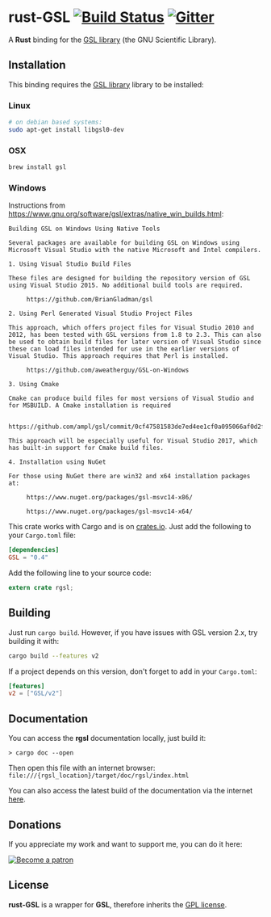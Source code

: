 rust-GSL [![Build Status](https://api.travis-ci.org/GuillaumeGomez/rust-GSL.png?branch=master)](https://travis-ci.org/GuillaumeGomez/rust-GSL) [![Gitter](https://badges.gitter.im/JoinChat.svg)](https://gitter.im/GuillaumeGomez/rust-GSL?utm_source=badge&utm_medium=badge&utm_campaign=pr-badge)
========

A __Rust__ binding for the [GSL library] (the GNU Scientific Library).

## Installation

This binding requires the [GSL library] library to be installed:

### Linux

```bash
# on debian based systems:
sudo apt-get install libgsl0-dev
```

### OSX

```bash
brew install gsl
```

### Windows

Instructions from https://www.gnu.org/software/gsl/extras/native_win_builds.html:

```
Building GSL on Windows Using Native Tools

Several packages are available for building GSL on Windows using Microsoft Visual Studio with the native Microsoft and Intel compilers.

1. Using Visual Studio Build Files

These files are designed for building the repository version of GSL using Visual Studio 2015. No additional build tools are required.

     https://github.com/BrianGladman/gsl

2. Using Perl Generated Visual Studio Project Files

This approach, which offers project files for Visual Studio 2010 and 2012, has been tested with GSL versions from 1.8 to 2.3. This can also be used to obtain build files for later version of Visual Studio since these can load files intended for use in the earlier versions of Visual Studio. This approach requires that Perl is installed.

     https://github.com/aweatherguy/GSL-on-Windows

3. Using Cmake

Cmake can produce build files for most versions of Visual Studio and for MSBUILD. A Cmake installation is required

     https://github.com/ampl/gsl/commit/0cf47581583de7ed4ee1cf0a095066af0d2f97d1

This approach will be especially useful for Visual Studio 2017, which has built-in support for Cmake build files.

4. Installation using NuGet

For those using NuGet there are win32 and x64 installation packages at:

     https://www.nuget.org/packages/gsl-msvc14-x86/

     https://www.nuget.org/packages/gsl-msvc14-x64/
```

This crate works with Cargo and is on [crates.io]. Just add the
following to your `Cargo.toml` file:

```toml
[dependencies]
GSL = "0.4"
```

Add the following line to your source code:

```rust
extern crate rgsl;
```

## Building

Just run `cargo build`. However, if you have issues with GSL version 2.x, try building it with:

```bash
cargo build --features v2
```

If a project depends on this version, don't forget to add in your `Cargo.toml`:

```toml
[features]
v2 = ["GSL/v2"]
```

## Documentation

You can access the __rgsl__ documentation locally, just build it:

```Shell
> cargo doc --open
```

Then open this file with an internet browser: `file:///{rgsl_location}/target/doc/rgsl/index.html`

You can also access the latest build of the documentation via the internet [here](https://docs.rs/crate/GSL/).

## Donations

If you appreciate my work and want to support me, you can do it here:

[![Become a patron](https://c5.patreon.com/external/logo/become_a_patron_button.png)](https://www.patreon.com/GuillaumeGomez)

## License
__rust-GSL__ is a wrapper for __GSL__, therefore inherits the [GPL license](http://www.gnu.org/copyleft/gpl.html).

[crates.io]: https://crates.io/crates/GSL
[GSL library]: http://www.gnu.org/software/gsl/
